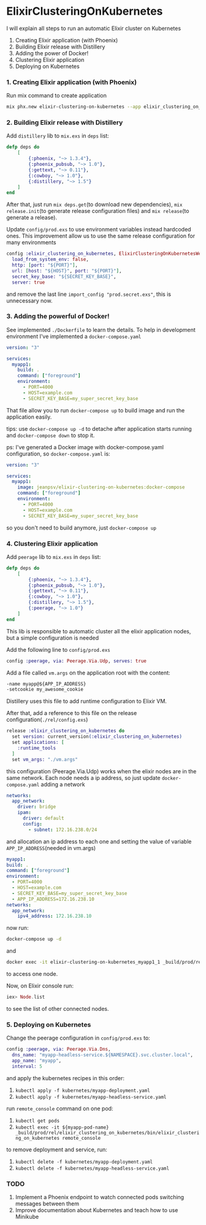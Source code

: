 # ElixirClusteringOnKubernetes

I will explain all steps to run an automatic Elixir cluster on Kubernetes

1. Creating Elixir application (with Phoenix)
2. Building Elixir release with Distillery
3. Adding the power of Docker!
4. Clustering Elixir application
5. Deploying on Kubernetes



### 1. Creating Elixir application (with Phoenix)

Run mix command to create application
```bash
mix phx.new elixir-clustering-on-kubernetes --app elixir_clustering_on_kubernetes --no-brunch --no-html --no-ecto
```



### 2. Building Elixir release with Distillery

Add `distillery` lib to `mix.exs` in `deps` list:
```elixir
defp deps do
    [
        {:phoenix, "~> 1.3.4"},
        {:phoenix_pubsub, "~> 1.0"},
        {:gettext, "~> 0.11"},
        {:cowboy, "~> 1.0"},
        {:distillery, "~> 1.5"}
    ]
end
```

After that, just run `mix deps.get`(to download new dependencies), `mix release.init`(to generate release configuration files) and `mix release`(to generate a release).

Update `config/prod.exs` to use environment variables instead hardcoded ones. This improvement allow us to use the same release configuration for many environments
```elixir
config :elixir_clustering_on_kubernetes, ElixirClusteringOnKubernetesWeb.Endpoint,
  load_from_system_env: false,
  http: [port: "${PORT}"],
  url: [host: "${HOST}", port: "${PORT}"],
  secret_key_base: "${SECRET_KEY_BASE}",
  server: true
```

and remove the last line `import_config "prod.secret.exs"`, this is unnecessary now.



### 3. Adding the powerful of Docker!

See implemented `./Dockerfile` to learn the details. To help in development environment I've implemented a `docker-compose.yaml`

```yaml
version: "3"

services:
  myapp1:
    build: .
    command: ["foreground"]
    environment:
      - PORT=4000
      - HOST=example.com
      - SECRET_KEY_BASE=my_super_secret_key_base
```

That file allow you to run `docker-compose up` to build image and run the application easily.

tips: use `docker-compose up -d` to detache after application starts running and `docker-compose down` to stop it.

ps: I've generated a Docker image with docker-compose.yaml configuration, so `docker-compose.yaml` is:
```yaml
version: "3"

services:
  myapp1:
    image: jeanpsv/elixir-clustering-on-kubernetes:docker-compose
    command: ["foreground"]
    environment:
      - PORT=4000
      - HOST=example.com
      - SECRET_KEY_BASE=my_super_secret_key_base
```

so you don't need to build anymore, just `docker-compose up`



### 4. Clustering Elixir application

Add `peerage` lib to `mix.exs` in `deps` list:
```elixir
defp deps do
    [
        {:phoenix, "~> 1.3.4"},
        {:phoenix_pubsub, "~> 1.0"},
        {:gettext, "~> 0.11"},
        {:cowboy, "~> 1.0"},
        {:distillery, "~> 1.5"},
        {:peerage, "~> 1.0"}
    ]
end
```

This lib is responsible to automatic cluster all the elixir application nodes, but a simple configuration is needed

Add the following line to `config/prod.exs`
```elixir
config :peerage, via: Peerage.Via.Udp, serves: true
```

Add a file called `vm.args` on the application root with the content:
```txt
-name myapp@${APP_IP_ADDRESS}
-setcookie my_awesome_cookie
```
Distillery uses this file to add runtime configuration to Elixir VM.

After that, add a reference to this file on the release configuration(`./rel/config.exs`)
```elixir
release :elixir_clustering_on_kubernetes do
  set version: current_version(:elixir_clustering_on_kubernetes)
  set applications: [
    :runtime_tools
  ]
  set vm_args: "./vm.args"
```

this configuration (Peerage.Via.Udp) works when the elixir nodes are in the same network. Each node needs a ip address, so just update `docker-compose.yaml` adding a network
```yaml
networks:
  app_network:
    driver: bridge
    ipam:
      driver: default
      config:
        - subnet: 172.16.238.0/24
```
and allocation an ip address to each one and setting the value of variable `APP_IP_ADDRESS`(needed in vm.args)
```yaml
myapp1:
build: .
command: ["foreground"]
environment:
  - PORT=4000
  - HOST=example.com
  - SECRET_KEY_BASE=my_super_secret_key_base
  - APP_IP_ADDRESS=172.16.238.10
networks:
  app_network:
    ipv4_address: 172.16.238.10
```

now run:
```bash
docker-compose up -d
```

and
```bash
docker exec -it elixir-clustering-on-kubernetes_myapp1_1 _build/prod/rel/elixir_clustering_on_kubernetes/bin/elixir_clustering_on_kubernetes remote_console
```
to access one node.

Now, on Elixir console run:
```elixir
iex> Node.list
```
to see the list of other connected nodes.



### 5. Deploying on Kubernetes

Change the peerage configuration in `config/prod.exs` to:
```elixir
config :peerage, via: Peerage.Via.Dns,
  dns_name: "myapp-headless-service.${NAMESPACE}.svc.cluster.local",
  app_name: "myapp",
  interval: 5
```

and apply the kubernetes recipes in this order:

1. `kubectl apply -f kubernetes/myapp-deployment.yaml`
2. `kubectl apply -f kubernetes/myapp-headless-service.yaml`

run `remote_console` command on one pod:
1. `kubectl get pods`
2. `kubectl exec -it ${myapp-pod-name} _build/prod/rel/elixir_clustering_on_kubernetes/bin/elixir_clustering_on_kubernetes remote_console`

to remove deployment and service, run:
1. `kubectl delete -f kubernetes/myapp-deployment.yaml`
2. `kubectl delete -f kubernetes/myapp-headless-service.yaml`



### TODO

1. Implement a Phoenix endpoint to watch connected pods switching messages between them
2. Improve documentation about Kubernetes and teach how to use Minikube

